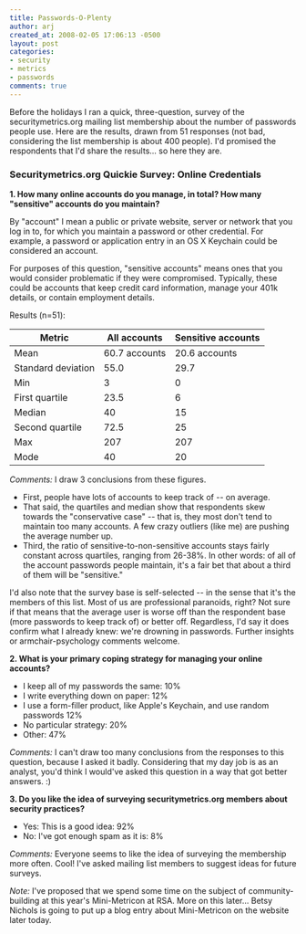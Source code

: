 ```yaml
---
title: Passwords-O-Plenty
author: arj
created_at: 2008-02-05 17:06:13 -0500
layout: post
categories: 
- security
- metrics
- passwords
comments: true
---
```

Before the holidays I ran a quick, three-question, survey of the securitymetrics.org mailing list membership about the number of passwords people use. Here are the results, drawn from 51 responses (not bad, considering the list membership is about 400 people). I'd promised the respondents that I'd share the results... so here they are.

<!--more-->

### Securitymetrics.org Quickie Survey: Online Credentials

__1. How many online accounts do you manage, in total? How many "sensitive" accounts do you maintain?__

By "account" I mean a public or private website, server or network that you log in to, for which you maintain a password or other credential. For example, a password or application entry in an OS X Keychain could be considered an account.

For purposes of this question, "sensitive accounts" means ones that you would consider problematic if they were compromised. Typically, these could be accounts that keep credit card information, manage your 401k details, or contain employment details.

Results (n=51):

<table class="table table-striped"><thead><tr><th>Metric</th><th>All accounts</th><th>Sensitive accounts</th></tr></thead>
<tr><td>Mean</td><td>60.7 accounts</td><td>20.6 accounts</td></tr>
<tr><td>Standard deviation</td><td>55.0</td><td>29.7</td></tr>
<tr><td>Min</td><td>3</td><td>0</td></tr>
<tr><td>First quartile</td><td>23.5</td><td>6</td></tr>
<tr><td>Median</td><td>40</td><td>15</td></tr>
<tr><td>Second quartile</td><td>72.5</td><td>25</td></tr>
<tr><td>Max</td><td>207</td><td>207</td></tr>
<tr><td>Mode</td><td>40</td><td>20</td></tr>
</table>


_Comments:_ I draw 3 conclusions from these figures.

* First, people have lots of accounts to keep track of -- on average.
* That said, the quartiles and median show that respondents skew towards the "conservative case" -- that is, they most don't tend to maintain too many accounts. A few crazy outliers (like me) are pushing the average number up.
* Third, the ratio of sensitive-to-non-sensitive accounts stays fairly constant across quartiles, ranging from 26-38%. In other words: of all of the account passwords people maintain, it's a fair bet that about a third of them will be "sensitive."

I'd also note that the survey base is self-selected -- in the sense that it's the members of this list. Most of us are professional paranoids, right? Not sure if that means that the average user is worse off than the respondent base (more passwords to keep track of) or better off. Regardless, I'd say it does confirm what I already knew: we're drowning in passwords. Further insights or armchair-psychology comments welcome.


__2. What is your primary coping strategy for managing your online accounts?__

* I keep all of my passwords the same: 10%
* I write everything down on paper: 12%
* I use a form-filler product, like Apple's Keychain, and use random passwords 12%
* No particular strategy: 20%
* Other: 47%

_Comments:_ I can't draw too many conclusions from the responses to this question, because I asked it badly. Considering that my day job is as an analyst, you'd think I would've asked this question in a way that got better answers. :)

__3. Do you like the idea of surveying securitymetrics.org members about security practices?__

* Yes: This is a good idea: 92%
* No: I've got enough spam as it is: 8%

_Comments:_ Everyone seems to like the idea of surveying the membership more often. Cool! I've asked mailing list members to suggest ideas for future surveys.

_Note:_ I've proposed that we spend some time on the subject of community-building at this year's Mini-Metricon at RSA. More on this later... Betsy Nichols is going to put up a blog entry about Mini-Metricon on the website later today.
